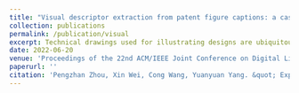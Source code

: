 ```yaml
---
title: "Visual descriptor extraction from patent figure captions: a case study of data efficiency between BiLSTM and transformer"
collection: publications
permalink: /publication/visual
excerpt: Technical drawings used for illustrating designs are ubiquitous in patent documents, especially design patents. Different from natural images, these drawings are usually made using black strokes with little color information, making it challenging for models trained on natural images to recognize objects. To facilitate indexing and searching, we propose an effective and efficient visual descriptor model that extracts object names and aspects from patent captions to annotate benchmark patent figure datasets. We compared two state-of-the-art named entity recognition (NER) models and found that with a limited number of annotated samples, the BiLSTM-CRF model outperforms the Transformer model by a significant margin, achieving an overall F1=96.60%. We further conducted a data efficiency study by varying the number of training samples and found that BiLSTM consistently beats the transformer model on our task. The proposed model is used to annotate a benchmark patent figure dataset.
date: 2022-06-20
venue: 'Proceedings of the 22nd ACM/IEEE Joint Conference on Digital Libraries'
paperurl: ''
citation: 'Pengzhan Zhou, Xin Wei, Cong Wang, Yuanyuan Yang. &quot; Explore Truthful Incentives for Tasks with Heterogenous Levels of Difficulty in the Sharing Economy.&quot; <i>International Joint Conferences on Artificial Intelligence (IJCAI)</i>, 2019.'
---
```

